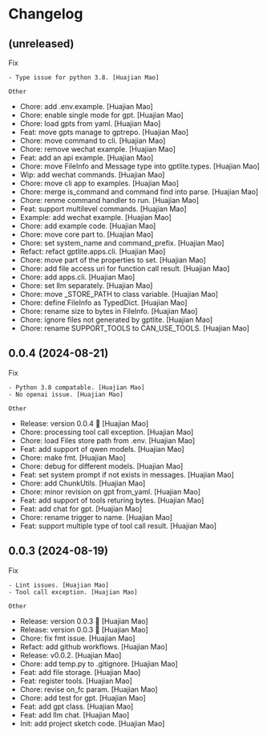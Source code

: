 Changelog
=========


(unreleased)
------------

Fix
~~~
- Type issue for python 3.8. [Huajian Mao]

Other
~~~~~
- Chore: add .env.example. [Huajian Mao]
- Chore: enable single mode for gpt. [Huajian Mao]
- Chore: load gpts from yaml. [Huajian Mao]
- Feat: move gpts manage to gptrepo. [Huajian Mao]
- Chore: move command to cli. [Huajian Mao]
- Chore: remove wechat example. [Huajian Mao]
- Feat: add an api example. [Huajian Mao]
- Chore: move FileInfo and Message type into gptlite.types. [Huajian
  Mao]
- Wip: add wechat commands. [Huajian Mao]
- Chore: move cli app to examples. [Huajian Mao]
- Chore: merge is_command and command find into parse. [Huajian Mao]
- Chore: renme command handler to run. [Huajian Mao]
- Feat: support multilevel commands. [Huajian Mao]
- Example: add wechat example. [Huajian Mao]
- Chore: add example code. [Huajian Mao]
- Chore: move core part to. [Huajian Mao]
- Chore: set system_name and command_prefix. [Huajian Mao]
- Refact: refact gptlite.apps.cli. [Huajian Mao]
- Chore: move part of the properties to set. [Huajian Mao]
- Chore: add file access uri for function call result. [Huajian Mao]
- Chore: add apps.cli. [Huajian Mao]
- Chore: set llm separately. [Huajian Mao]
- Chore: move _STORE_PATH to class variable. [Huajian Mao]
- Chore: define FileInfo as TypedDict. [Huajian Mao]
- Chore: rename size to bytes in FileInfo. [Huajian Mao]
- Chore: ignore files not generated by gptlite. [Huajian Mao]
- Chore: rename SUPPORT_TOOLS to CAN_USE_TOOLS. [Huajian Mao]


0.0.4 (2024-08-21)
------------------

Fix
~~~
- Python 3.8 compatable. [Huajian Mao]
- No openai issue. [Huajian Mao]

Other
~~~~~
- Release: version 0.0.4 🚀 [Huajian Mao]
- Chore: processing tool call exception. [Huajian Mao]
- Chore: load Files store path from .env. [Huajian Mao]
- Feat: add support of qwen models. [Huajian Mao]
- Chore: make fmt. [Huajian Mao]
- Chore: debug for different models. [Huajian Mao]
- Feat: set system prompt if not exists in messages. [Huajian Mao]
- Chore: add ChunkUtils. [Huajian Mao]
- Chore: minor revision on gpt from_yaml. [Huajian Mao]
- Feat: add support of tools returing bytes. [Huajian Mao]
- Feat: add chat for gpt. [Huajian Mao]
- Chore: rename trigger to name. [Huajian Mao]
- Feat: support multiple type of tool call result. [Huajian Mao]


0.0.3 (2024-08-19)
------------------

Fix
~~~
- Lint issues. [Huajian Mao]
- Tool call exception. [Huajian Mao]

Other
~~~~~
- Release: version 0.0.3 🚀 [Huajian Mao]
- Release: version 0.0.3 🚀 [Huajian Mao]
- Chore: fix fmt issue. [Huajian Mao]
- Refact: add github workflows. [Huajian Mao]
- Release: v0.0.2. [Huajian Mao]
- Chore: add temp.py to .gitignore. [Huajian Mao]
- Feat: add file storage. [Huajian Mao]
- Feat: register tools. [Huajian Mao]
- Chore: revise on_fc param. [Huajian Mao]
- Chore: add test for gpt. [Huajian Mao]
- Feat: add gpt class. [Huajian Mao]
- Feat: add llm chat. [Huajian Mao]
- Init: add project sketch code. [Huajian Mao]


